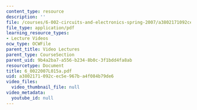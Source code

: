 ```yaml
---
content_type: resource
description: ''
file: /courses/6-002-circuits-and-electronics-spring-2007/a3802171092cec5e967ba4f084b79de6_6_0022007L015a.pdf
file_type: application/pdf
learning_resource_types:
- Lecture Videos
ocw_type: OCWFile
parent_title: Video Lectures
parent_type: CourseSection
parent_uid: 9b4a2ba7-a556-b234-8b0c-3f1bdd4fa8ab
resourcetype: Document
title: 6_0022007L015a.pdf
uid: a3802171-092c-ec5e-967b-a4f084b79de6
video_files:
  video_thumbnail_file: null
video_metadata:
  youtube_id: null
---
```

